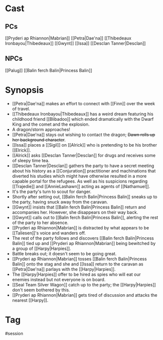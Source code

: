 
# Cast
## PCs
[[Pryderi ap Rhiannon|Mabrian]]
[[Petra|Dae'na]]
[[Thibedeaux Ironbayou|Thibedeaux]]
[[Gwynt]]
[[Issa]]
[[Desclan Tanner|Desclan]]

## NPCs
[[Palug]]
[[Balin ferch Balin|Princess Balin]]

# Synopsis
- [[Petra|Dae'na]] makes an effort to connect with [[Finn]] over the week of travel.
- [[Thibedeaux Ironbayou|Thibedeaux]] has a weird dream featuring his childhood friend [[Blibadoo]] which ended dramatically with the Dwarf King and the comet and the explosion.
- A dragon/storm approaches!
- [[Petra|Dae'na]] stays out wishing to contact the dragon; ~~Dawn rolls up her background character~~.
- [[Issa]] places a [[Sigil]] on [[Alrick]] who is pretending to be his brother [[Elrick]].
- [[Alrick]] asks [[Desclan Tanner|Desclan]] for drugs and receives some of sleepy time tea.
- [[Desclan Tanner|Desclan]] gathers the party to have a secret meeting about his history as a [[Conjuration]] practitioner and machinations that diverted his studies which might have otherwise resulted in a more capable portal for the refugees. As well as his suspicions regarding [[Trajedie]] and [[AnnieLashawn]] acting as agents of [[Nathamuel]].
- It's the party's turn to scout for danger.
- Shortly after setting out, [[Balin ferch Balin|Princess Balin]] sneaks up to the party, having snuck away from the caravan.
- [[Gwynt]] insists that [[Balin ferch Balin|Princess Balin]] return and accompanies her. However, she disappears on their way back.
- [[Gwynt]] calls out to [[Balin ferch Balin|Princess Balin]], alerting the rest of the party to her absence. 
- [[Pryderi ap Rhiannon|Mabrian]] is distracted by what appears to be [[Taliesen]]'s voice and wanders off.
- The rest of the party follows and discovers [[Balin ferch Balin|Princess Balin]] tied up and [[Pryderi ap Rhiannon|Mabrian]] being bewitched by a group of [[Harpy|Harpies]].
- Battle breaks out; it doesn't seem to be going great.
- [[Pryderi ap Rhiannon|Mabrian]] tosses [[Balin ferch Balin|Princess Balin]] onto the stag and she and [[Issa]] return to the caravan as [[Petra|Dae'na]] parlays with the [[Harpy|Harpies]].
- The [[Harpy|Harpies]] offer to be hired as spies who will eat our enemies instead but not everyone is on board.
- [[Seal Team Silver Wagon]] catch up to the party; the [[Harpy|Harpies]] don't seem bothered by this.
- [[Pryderi ap Rhiannon|Mabrian]] gets tired of discussion and attacks the nearest [[Harpy]].

# Tag
#session 

